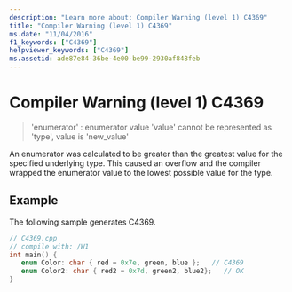```yaml
---
description: "Learn more about: Compiler Warning (level 1) C4369"
title: "Compiler Warning (level 1) C4369"
ms.date: "11/04/2016"
f1_keywords: ["C4369"]
helpviewer_keywords: ["C4369"]
ms.assetid: ade87e84-36be-4e00-be99-2930af848feb
---
```

# Compiler Warning (level 1) C4369

> 'enumerator' :  enumerator value 'value' cannot be represented as 'type', value is 'new_value'

An enumerator was calculated to be greater than the greatest value for the specified underlying type.  This caused an overflow and the compiler wrapped the enumerator value to the lowest possible value for the type.

## Example

The following sample generates C4369.

```cpp
// C4369.cpp
// compile with: /W1
int main() {
   enum Color: char { red = 0x7e, green, blue };   // C4369
   enum Color2: char { red2 = 0x7d, green2, blue2};   // OK
}
```
